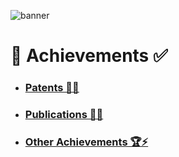 ![banner](https://user-images.githubusercontent.com/29462447/107814419-db336580-6d97-11eb-8b50-bad5441ceb6f.png)

# 🎯 Achievements ✅

* ### [Patents 📑📝](https://github.com/prateekralhan/Personal_Stuff/tree/Patents)

* ### [Publications 📄📖](https://github.com/prateekralhan/Personal_Stuff/tree/Publications)

* ### [Other Achievements 🏆⚡](https://github.com/prateekralhan/Personal_Stuff/tree/Other-Achievements)
